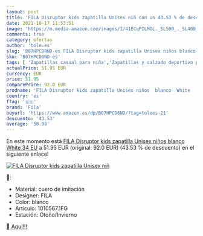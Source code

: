 ```yaml
---
layout: post
title: 'FILA Disruptor kids zapatilla Unisex niñ con un 43.53 % de descuento'
date: 2021-10-17 11:53:51
image: 'https://m.media-amazon.com/images/I/41ECqPILMOL._SL500_._SL400_.jpg'
comments: true
category: ofertas
author: 'tole.es'
slug: 'B07HPCD8ND-es FILA Disruptor kids zapatilla Unisex niños blanco White 34 EU'
sku: 'B07HPCD8ND-es'
tags: [ 'Zapatillas casual para niña','Zapatillas y calzado deportivo para niña','Zapatos','Zapatos - Niñas','Zapatos y complementos','fila','zapatilla', ]
actualPrice: 51.95 EUR
currency: EUR
price: 51.95
comparePrice: 92.0 EUR
prodname: 'FILA Disruptor kids zapatilla Unisex niños  blanco  White   34 EU'
country: 'es'
flag: '🇪🇸'
brand: 'Fila'
buyurl: 'https://www.amazon.es/dp/B07HPCD8ND/?tag=tolees-21'
descuento: '43.53'
average: '50.98'
---
```


En este momento está [FILA Disruptor kids zapatilla Unisex niños  blanco  White   34 EU](https://www.amazon.es/dp/B07HPCD8ND/?tag=tolees-21) a 51.95 EUR (original: 92.0 EUR) (43.53 %  de descuento) en el siguiente enlace!

[![FILA Disruptor kids zapatilla Unisex niñ](https://m.media-amazon.com/images/I/41ECqPILMOL._SL500_._SL400_.jpg)](https://www.amazon.es/dp/B07HPCD8ND/?tag=tolees-21)

🔎:

- Material: cuero de imitación
- Designer: FILA
- Color: blanco
- Artículo: 1010567.1FG
- Estación: Otoño/Invierno

[🛒 Aquí!!!](https://www.amazon.es/dp/B07HPCD8ND/?tag=tolees-21)
